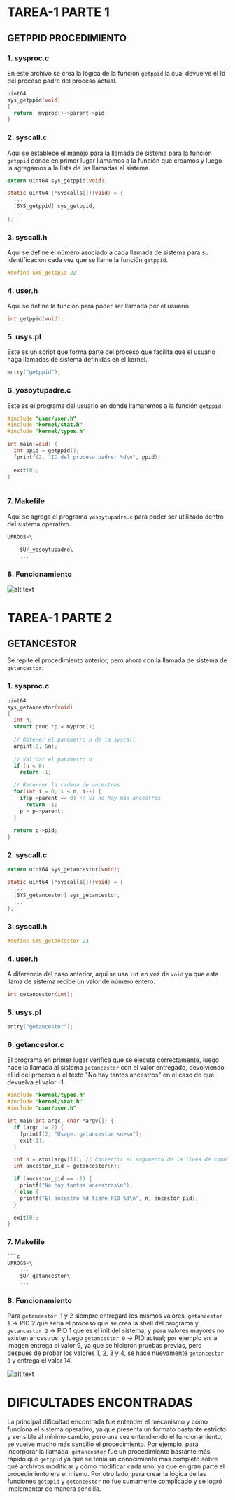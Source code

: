 # TAREA-1 PARTE 1
## GETPPID PROCEDIMIENTO
### 1. sysproc.c

En este archivo se crea la lógica de la función ```getppid```
la cual devuelve el Id del proceso padre del proceso actual.
```c
uint64
sys_getppid(void)
{
  return  myproc()->parent->pid;
}
```
### 2. syscall.c
Aquí se establece el manejo para la llamada de sistema para la función ```getppid``` donde en primer lugar llamamos a la función que creamos y luego la agregamos a la lista de las llamadas al sistema.

```c
extern uint64 sys_getppid(void);

static uint64 (*syscalls[])(void) = {
  ...
  [SYS_getppid] sys_getppid,
  ...
};
```
### 3. syscall.h
Aquí se define el número asociado a cada llamada de sistema para su identificación cada vez que se llame la función ```getppid```.
```c
#define SYS_getppid 22 
```
### 4. user.h
Aquí se define la función para poder ser llamada por el usuario.
```c
int getppid(void);
```
### 5. usys.pl
Este es un script que forma parte del proceso que facilita que el usuario haga llamadas de sistema definidas en el kernel.
```c
entry("getppid");
```
### 6. yosoytupadre.c
Este es el programa del usuario en donde llamaremos a la función ```getppid```.
```c
#include "user/user.h"
#include "kernel/stat.h"
#include "kernel/types.h"

int main(void) {
  int ppid = getppid();
  fprintf(2, "ID del proceso padre: %d\n", ppid);
  
  exit(0);
}
  
```
### 7. Makefile
Aquí se agrega el programa ```yosoytupadre.c``` para poder ser utilizado dentro del sistema operativo.

```c
UPROGS=\
    ...
    $U/_yosoytupadre\
    ...

```

### 8. Funcionamiento


![alt text](image.png)

# TAREA-1 PARTE 2

## GETANCESTOR
Se repite el procedimiento anterior, pero ahora con la llamada de sistema de ```getancestor```.
### 1. sysproc.c
```c
uint64
sys_getancestor(void)
{
  int n;
  struct proc *p = myproc();
  
  // Obtener el parámetro n de la syscall
  argint(0, &n);
  
  // Validar el parámetro n
  if (n < 0)
    return -1;

  // Recorrer la cadena de ancestros
  for(int i = 0; i < n; i++) {
    if(p->parent == 0) // Si no hay más ancestros
      return -1;
    p = p->parent;
  }
  
  return p->pid;
}
```
### 2. syscall.c

```c
extern uint64 sys_getancestor(void);

static uint64 (*syscalls[])(void) = {
  ...
  [SYS_getancestor] sys_getancestor,
  ...
};

```
### 3. syscall.h
```c
#define SYS_getancestor 23

```

### 4. user.h
A diferencia del caso anterior, aquí se usa ```int``` en vez de ```void``` ya que esta llama de sistema recibe un valor de número entero.
```c
int getancestor(int);

```
### 5. usys.pl
```c
entry("getancestor");
```
### 6. getancestor.c
El programa en primer lugar verifica que se ejecute correctamente, luego hace la llamada al sistema ```getancestor``` con el valor entregado, devolviendo el id del proceso o el texto "No hay tantos ancestros" en el caso de que devuelva el valor -1.
```c
#include "kernel/types.h"
#include "kernel/stat.h"
#include "user/user.h"

int main(int argc, char *argv[]) {
  if (argc != 2) {
    fprintf(2, "Usage: getancestor <n>\n");
    exit(1);
  }

  int n = atoi(argv[1]); // Convertir el argumento de la línea de comandos a un entero
  int ancestor_pid = getancestor(n);

  if (ancestor_pid == -1) {
    printf("No hay tantos ancestros\n");
  } else {
    printf("El ancestro %d tiene PID %d\n", n, ancestor_pid);
  }

  exit(0);
}
```
### 7. Makefile

```c
```c
UPROGS=\
    ...
    $U/_getancestor\
    ...

```

### 8. Funcionamiento
Para ```getancestor```  1 y 2 siempre entregará los mismos valores, ```getancestor 1``` -> PID 2 que seria el proceso que se crea la shell del programa y ```getancestor 2``` -> PID 1 que es el init del sistema, y para valores mayores no existen ancestros. y luego ```getancestor 0``` -> PID actual; por ejemplo en la imagen entrega el valor 9, ya que se hicieron pruebas previas, pero después de probar los valores 1, 2, 3 y 4, se hace nuevamente ```getancestor 0``` y entrega el valor 14.


![alt text](image-1.png)

# DIFICULTADES ENCONTRADAS
La principal dificultad encontrada fue entender el mecanismo y cómo funciona el sistema operativo, ya que presenta un formato bastante estricto y sensible al mínimo cambio, pero una vez entendiendo el funcionamiento, se vuelve mucho más sencillo el procedimiento. Por ejemplo, para incorporar la llamada  ```getancestor``` fue un procedimiento bastante más rápido que ```getppid``` ya que se tenía un conocimiento más completo sobre qué archivos modificar y cómo modificar cada uno, ya que en gran parte el procedimiento era el mismo. Por otro lado, para crear la lógica de las funciones ```getppid``` y ```getancestor``` no fue sumamente complicado y se logró implementar de manera sencilla.